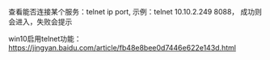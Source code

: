 查看能否连接某个服务：telnet ip port, 示例：telnet 10.10.2.249 8088， 成功则会进入，失败会提示

win10启用telnet功能：https://jingyan.baidu.com/article/fb48e8bee0d7446e622e143d.html

